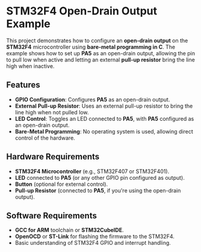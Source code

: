 # STM32F4 Open-Drain Output Example

This project demonstrates how to configure an **open-drain output** on the **STM32F4** microcontroller using **bare-metal programming in C**. The example shows how to set up **PA5** as an open-drain output, allowing the pin to pull low when active and letting an external **pull-up resistor** bring the line high when inactive.

## Features

- **GPIO Configuration**: Configures **PA5** as an open-drain output.
- **External Pull-up Resistor**: Uses an external pull-up resistor to bring the line high when not pulled low.
- **LED Control**: Toggles an LED connected to **PA5**, with **PA5** configured as an open-drain output.
- **Bare-Metal Programming**: No operating system is used, allowing direct control of the hardware.

## Hardware Requirements

- **STM32F4 Microcontroller** (e.g., STM32F407 or STM32F401).
- **LED** connected to **PA5** (or any other GPIO pin configured as output).
- **Button** (optional for external control).
- **Pull-up Resistor** (connected to **PA5**, if you're using the open-drain output).

## Software Requirements

- **GCC for ARM** toolchain or **STM32CubeIDE**.
- **OpenOCD** or **ST-Link** for flashing the firmware to the STM32F4.
- Basic understanding of STM32F4 GPIO and interrupt handling.